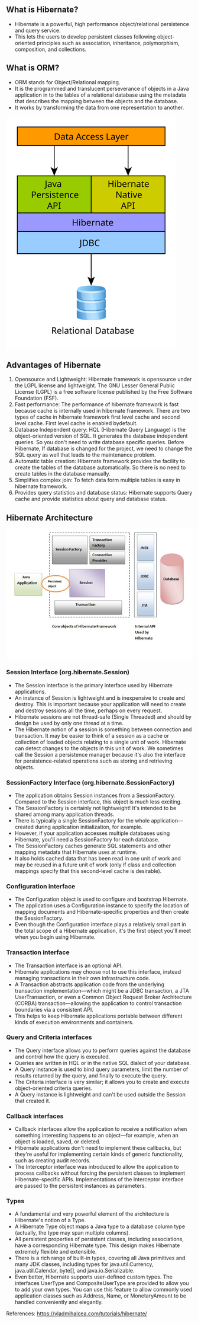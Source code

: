 
## What is Hibernate?

- Hibernate is a powerful, high performance object/relational persistence and query service.
- This lets the users to develop persistent classes following object-oriented principles such as association, inheritance, polymorphism, composition, and collections.

## What is ORM?

- ORM stands for Object/Relational mapping. 
- It is the programmed and translucent perseverance of objects in a Java application in to the tables of a relational database using the metadata that describes the mapping between the objects and the database.
- It works by transforming the data from one representation to another.

![Image](https://github.com/avineeth/gyan/blob/master/img/hibernate_data_access_layers.svg?raw=true)

## Advantages of Hibernate

1. Opensource and Lightweight: Hibernate framework is opensource under the LGPL license and lightweight. The GNU Lesser General Public License (LGPL) is a free software license published by the Free Software Foundation (FSF).
2. Fast performance: The performance of hibernate framework is fast because cache is internally used in hibernate framework. There are two types of cache in hibernate framework first level cache and second level cache. First level cache is enabled bydefault.
3. Database Independent query: HQL (Hibernate Query Language) is the object-oriented version of SQL. It generates the database independent queries. So you don't need to write database specific queries. Before Hibernate, If database is changed for the project, we need to change the SQL query as well that leads to the maintenance problem.
4. Automatic table creation: Hibernate framework provides the facility to create the tables of the database automatically. So there is no need to create tables in the database manually.
5. Simplifies complex join: To fetch data form multiple tables is easy in hibernate framework.
6. Provides query statistics and database status: Hibernate supports Query cache and provide statistics about query and database status.


## Hibernate Architecture

![Image](https://github.com/avineeth/gyan/blob/master/img/hibernate-architecture.jpg?raw=true)

### Session Interface (org.hibernate.Session)
- The Session interface is the primary interface used by Hibernate applications.
- An instance of Session is lightweight and is inexpensive to create and destroy. This is important because your application will need to create and destroy sessions all the time, perhaps on every request.
- Hibernate sessions are not thread-safe (Single Threaded) and should by design be used by only one thread at a time.
- The Hibernate notion of a session is something between connection and transaction. It may be easier to think of a session as a cache or collection of loaded objects relating to a single unit of work. Hibernate can detect changes to the objects in this unit of work. We sometimes call the Session a persistence manager because it's also the interface for persistence-related operations such as storing and retrieving objects.


### SessionFactory Interface  (org.hibernate.SessionFactory)
- The application obtains Session instances from a SessionFactory. Compared to the Session interface, this object is much less exciting.
- The SessionFactory is certainly not lightweight! It's intended to be shared among many application threads. 
- There is typically a single SessionFactory for the whole application—created during application initialization, for example. 
- However, if your application accesses multiple databases using Hibernate, you'll need a SessionFactory for each database.
- The SessionFactory caches generate SQL statements and other mapping metadata that Hibernate uses at runtime.
- It also holds cached data that has been read in one unit of work and may be reused in a future unit of work (only if class and collection mappings specify that this second-level cache is desirable).

### Configuration interface
- The Configuration object is used to configure and bootstrap Hibernate.
- The application uses a Configuration instance to specify the location of mapping documents and Hibernate-specific properties and then create the SessionFactory.
- Even though the Configuration interface plays a relatively small part in the total scope of a Hibernate application, it's the first object you'll meet when you begin using Hibernate.


### Transaction interface
- The Transaction interface is an optional API.
- Hibernate applications may choose not to use this interface, instead managing transactions in their own infrastructure code.
- A Transaction abstracts application code from the underlying transaction implementation—which might be a JDBC transaction, a JTA UserTransaction, or even a Common Object Request Broker Architecture (CORBA) transaction—allowing the application to control transaction boundaries via a consistent API. 
- This helps to keep Hibernate applications portable between different kinds of execution environments and containers.


### Query and Criteria interfaces
- The Query interface allows you to perform queries against the database and control how the query is executed. 
- Queries are written in HQL or in the native SQL dialect of your database.
- A Query instance is used to bind query parameters, limit the number of results returned by the query, and finally to execute the query.
- The Criteria interface is very similar; it allows you to create and execute object-oriented criteria queries.
- A Query instance is lightweight and can't be used outside the Session that created it.

### Callback interfaces
- Callback interfaces allow the application to receive a notification when something interesting happens to an object—for example, when an object is loaded, saved, or deleted.
- Hibernate applications don't need to implement these callbacks, but they're useful for implementing certain kinds of generic functionality, such as creating audit records.
- The Interceptor interface was introduced to allow the application to process callbacks without forcing the persistent classes to implement Hibernate-specific APIs. Implementations of the Interceptor interface are passed to the persistent instances as parameters.

### Types
- A fundamental and very powerful element of the architecture is Hibernate's notion of a Type.
- A Hibernate Type object maps a Java type to a database column type (actually, the type may span multiple columns). 
- All persistent properties of persistent classes, including associations, have a corresponding Hibernate type. This design makes Hibernate extremely flexible and extensible.
- There is a rich range of built-in types, covering all Java primitives and many JDK classes, including types for java.util.Currency, java.util.Calendar, byte[], and java.io.Serializable.
- Even better, Hibernate supports user-defined custom types. The interfaces UserType and CompositeUserType are provided to allow you to add your own types. You can use this feature to allow commonly used application classes such as Address, Name, or MonetaryAmount to be handled conveniently and elegantly. 



References:
https://vladmihalcea.com/tutorials/hibernate/
